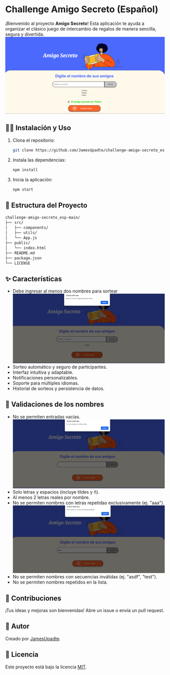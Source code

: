 # Challenge Amigo Secreto (Español)

¡Bienvenido al proyecto **Amigo Secreto**! Esta aplicación te ayuda a organizar el clásico juego de intercambio de regalos de manera sencilla, segura y divertida.
![alt text](image-2.png)

## 🧑‍💻 Instalación y Uso

1. Clona el repositorio:
    ```bash
    git clone https://github.com/JamesUpadte/challenge-amigo-secreto_esp-main.git
    ```
2. Instala las dependencias:
    ```bash
    npm install
    ```
3. Inicia la aplicación:
    ```bash
    npm start
    ```


## 🚀 Estructura del Proyecto

```
challenge-amigo-secreto_esp-main/
├── src/
│   ├── components/
│   ├── utils/
│   └── App.js
├── public/
│   └── index.html
├── README.md
├── package.json
└── LICENSE
```


## ✨ Características

- Debe ingresar al menos dos nombres para sortear
![alt text](image-3.png)
- Sorteo automático y seguro de participantes.
- Interfaz intuitiva y adaptable.
- Notificaciones personalizables.
- Soporte para múltiples idiomas.
- Historial de sorteos y persistencia de datos.

## 🚀 Validaciones de los nombres

- No se permiten entradas vacías.
![alt text](image-1.png)
- Solo letras y espacios (incluye tildes y ñ).
- Al menos 2 letras reales por nombre.
- No se permiten nombres con letras repetidas exclusivamente (ej. "aaa").
![alt text](image.png)
- No se permiten nombres con secuencias inválidas (ej. "asdf", "test").
- No se permiten nombres repetidos en la lista.



## 🤝 Contribuciones

¡Tus ideas y mejoras son bienvenidas! Abre un issue o envía un pull request.

## 👤 Autor

Creado por [JamesUpadte](https://github.com/JamesUpadte).

## 📄 Licencia

Este proyecto está bajo la licencia [MIT](LICENSE).
